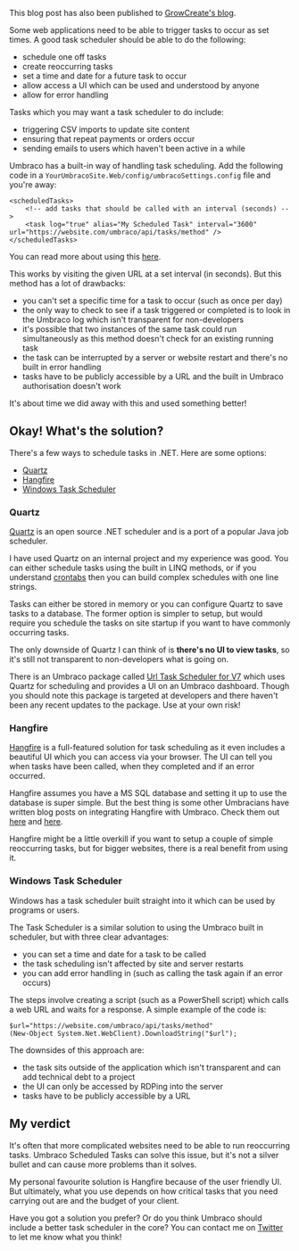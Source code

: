 This blog post has also been published to <a href="https://growcreate.co.uk/blog/better-task-scheduling-in-umbraco/" target="_blank">GrowCreate's blog</a>.

Some web applications need to be able to trigger tasks to occur as set times. A good task scheduler should be able to do the following:

- schedule one off tasks
- create reoccurring tasks
- set a time and date for a future task to occur
- allow access a UI which can be used and understood by anyone
- allow for error handling

Tasks which you may want a task scheduler to do include:

- triggering CSV imports to update site content
- ensuring that repeat payments or orders occur
- sending emails to users which haven't been active in a while

Umbraco has a built-in way of handling task scheduling. Add the following code in a `YourUmbracoSite.Web/config/umbracoSettings.config` file and you're away:

```
<scheduledTasks>
    <!-- add tasks that should be called with an interval (seconds) -->
    <task log="true" alias="My Scheduled Task" interval="3600" url="https://website.com/umbraco/api/tasks/method" />
</scheduledTasks>
```

You can read more about using this <a href="https://our.umbraco.org/Documentation/Reference/Config/umbracoSettings/#scheduledtasks" target="_blank">here</a>.

This works by visiting the given URL at a set interval (in seconds). But this method has a lot of drawbacks:

- you can't set a specific time for a task to occur (such as once per day)
- the only way to check to see if a task triggered or completed is to look in the Umbraco log which isn't transparent for non-developers
- it's possible that two instances of the same task could run simultaneously as this method doesn't check for an existing running task
- the task can be interrupted by a server or website restart and there's no built in error handling
- tasks have to be publicly accessible by a URL and the built in Umbraco authorisation doesn't work

It's about time we did away with this and used something better!

## Okay! What's the solution?

There's a few ways to schedule tasks in .NET. Here are some options:

- <a href="#quartz">Quartz</a>
- <a href="#hangfire">Hangfire</a>
- <a href="#windows-task-scheduler">Windows Task Scheduler</a>

### Quartz

<a href="https://www.quartz-scheduler.net/" target="_blank">Quartz</a> is an open source .NET scheduler and is a port of a popular Java job scheduler.

I have used Quartz on an internal project and my experience was good. You can either schedule tasks using the built in LINQ methods, or if you understand <a href="http://www.adminschoice.com/crontab-quick-reference" target="_blank">crontabs</a> then you can build complex schedules with one line strings.

Tasks can either be stored in memory or you can configure Quartz to save tasks to a database. The former option is simpler to setup, but would require you schedule the tasks on site startup if you want to have commonly occurring tasks.

The only downside of Quartz I can think of is **there's no UI to view tasks**, so it's still not transparent to non-developers what is going on.

There is an Umbraco package called <a href="https://our.umbraco.org/projects/backoffice-extensions/url-task-scheduler-for-v7/" target="_blank">Url Task Scheduler for V7</a> which uses Quartz for scheduling and provides a UI on an Umbraco dashboard. Though you should note this package is targeted at developers and there haven't been any recent updates to the package. Use at your own risk!

### Hangfire

<a href="https://www.hangfire.io/" target="_blank">Hangfire</a> is a full-featured solution for task scheduling as it even includes a beautiful UI which you can access via your browser. The UI can tell you when tasks have been called, when they completed and if an error occurred.

Hangfire assumes you have a MS SQL database and setting it up to use the database is super simple. But the best thing is some other Umbracians have written blog posts on integrating Hangfire with Umbraco. Check them out <a href="http://camaya.co/posts/2016/07/31/how-to-integrate-hangfire-with-umbraco/" target="_blank">here</a> and <a href="http://www.abstractmethod.co.uk/blog/2016/4/better-task-scheduling-in-umbraco/" target="_blank">here</a>.

Hangfire might be a little overkill if you want to setup a couple of simple reoccurring tasks, but for bigger websites, there is a real benefit from using it.

### Windows Task Scheduler

Windows has a task scheduler built straight into it which can be used by programs or users.

The Task Scheduler is a similar solution to using the Umbraco built in scheduler, but with three clear advantages:

- you can set a time and date for a task to be called
- the task scheduling isn't affected by site and server restarts
- you can add error handling in (such as calling the task again if an error occurs)

The steps involve creating a script (such as a PowerShell script) which calls a web URL and waits for a response. A simple example of the code is:

```
$url="https://website.com/umbraco/api/tasks/method"
(New-Object System.Net.WebClient).DownloadString("$url");
```

The downsides of this approach are:

- the task sits outside of the application which isn't transparent and can add technical debt to a project
- the UI can only be accessed by RDPing into the server
- tasks have to be publicly accessible by a URL

## My verdict

It's often that more complicated websites need to be able to run reoccurring tasks. Umbraco Scheduled Tasks can solve this issue, but it's not a silver bullet and can cause more problems than it solves.

My personal favourite solution is Hangfire because of the user friendly UI. But ultimately, what you use depends on how critical tasks that you need carrying out are and the budget of your client.

Have you got a solution you prefer? Or do you think Umbraco should include a better task scheduler in the core? You can contact me on <a href="https://twitter.com/Harvzor" target="_blank">Twitter</a> to let me know what you think!

